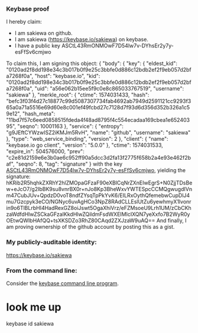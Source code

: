 ### Keybase proof

I hereby claim:

  * I am sakiewa on github.
  * I am sakiewa (https://keybase.io/sakiewa) on keybase.
  * I have a public key ASCtL43RmONMOwF7D54lw7v-DYhsEr2y7y-esFfSv6cmjwo

To claim this, I am signing this object:
{
  "body": {
    "key": {
      "eldest_kid": "0120ad2f8dd198e34c3b017b0f9e25c3bbfe0d886c12bdb2ef2f9eb057d2bfa7268f0a",
      "host": "keybase.io",
      "kid": "0120ad2f8dd198e34c3b017b0f9e25c3bbfe0d886c12bdb2ef2f9eb057d2bfa7268f0a",
      "uid": "a56e062b15ee5f9c0e8c865033767519",
      "username": "sakiewa"
    },
    "merkle_root": {
      "ctime": 1574031433,
      "hash": "befc3f03f4d27c18877c99d5087307734fab4692ab7949d2591121cc9293f365a0a71a5516e69d60e8c001ef49fcbd27c7128d7f93d6d356d352b326a1c59e12",
      "hash_meta": "11bd7f57c6eed0858515fdeda4f48ad8795f4c554ecadaa169cbea1e65240395",
      "seqno": 10001163
    },
    "service": {
      "entropy": "g9JEftCYWzwISZ2iKMJm5RvH",
      "name": "github",
      "username": "sakiewa"
    },
    "type": "web_service_binding",
    "version": 2
  },
  "client": {
    "name": "keybase.io go client",
    "version": "5.0.0"
  },
  "ctime": 1574031533,
  "expire_in": 504576000,
  "prev": "c2e81d2159e6e3b0ae6c952ff90a5dcc3d2fa13f2775f658b2a4e93e462f2baf",
  "seqno": 8,
  "tag": "signature"
}
with the key [ASCtL43RmONMOwF7D54lw7v-DYhsEr2y7y-esFfSv6cmjwo](https://keybase.io/sakiewa), yielding the signature:
hKRib2R5hqhkZXRhY2hlZMOpaGFzaF90eXBlCqNrZXnEIwEgrS+N0ZjjTDsBew+eJcO7/g2IbBK9su8vnrBX0r+nJo8Kp3BheWxvYWTESpcCCMQgwugdIVnm47CubJUv+QpdzD0voT8ndfZYsqTpPkYvK6/EILRxOythQfemebwCupDlJ4mu7Gzcpyk3eCO/NGNyc6uvAgHCo3NpZ8RAdCLLEslUtZu6yewhmyX1lvonrin9o6TlBLrbHI4HadRexGZ8oiJswt5OgaXhiVrz/eFZMsoeU9Lrh1UM/zCbCKhzaWdfdHlwZSCkaGFzaIKkdHlwZQildmFsdWXEIMlcIXQN7yeXxfo7B2WyR0yOEtwQWIbHAfQQ+tsXKSDZo3RhZ80CAqd2ZXJzaW9uAQ==
And finally, I am proving ownership of the github account by posting this as a gist.

### My publicly-auditable identity:

https://keybase.io/sakiewa

### From the command line:

Consider the [keybase command line program](https://keybase.io/download).
# look me up
keybase id sakiewa
